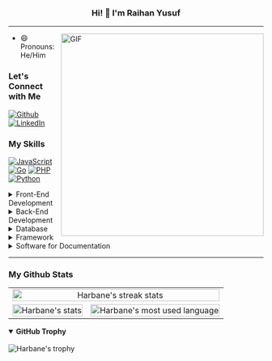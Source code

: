 <h3 align="center">Hi! 👋 I'm Raihan Yusuf</h3>

<!-- --- -->

<!-- <p align="center">
<br />
<a href="" target="_blank">Website</a>
·
<a href="https://github.com/harbanery/be-mama-food-recipe-app" target="_blank">View Back-End Repo</a>
</p> -->

---

<img align="right" alt="GIF" src="https://user-images.githubusercontent.com/74038190/219923809-b86dc415-a0c2-4a38-bc88-ad6cf06395a8.gif" width="400" />

<!-- About Section -->

- 😄 Pronouns: He/Him

<!-- - 🌱 I’m currently working on project: ANKASA✈️ -->
<!-- - 🔭 I’m currently working on ... -->
<!-- - 👯 I’m looking to collaborate on ... -->
<!-- - 🤔 I’m looking for help with ... -->
<!-- - 💬 Ask me about ... -->
<!-- - 📫 How to reach me: ... -->
<!-- - ⚡ Fun fact: ... -->

<!-- End: About Section -->

<!-- Connect Section -->

### Let's Connect with Me

[![Github](https://img.shields.io/github/followers/harbanery?style=for-the-badge&logo=github&label=Follow&color=121011)](https://github.com/harbanery)
[![LinkedIn](https://img.shields.io/badge/Raihan%20Yusuf-0A66C2?style=for-the-badge&logo=linkedin&logoColor=white)](https://www.linkedin.com/in/raihan-yusuf/)

<!-- End: Connect Section -->

<!-- Skill Section -->

<!-- ### My Top Skills

[![Go](https://img.shields.io/badge/go-00ADD8?style=for-the-badge&logo=go&logoColor=white)](https://golang.org/)
[![React.js](https://img.shields.io/badge/React-20232A?style=for-the-badge&logo=react&logoColor=61DAFB)](https://reactjs.org/)
[![PHP](https://img.shields.io/badge/PHP-777BB4?style=for-the-badge&logo=php&logoColor=white)](https://www.php.net/) -->

### My Skills

[![JavaScript](https://img.shields.io/badge/JavaScript-323330?style=for-the-badge&logo=javascript&logoColor=F7DF1E)](https://developer.mozilla.org/en-US/docs/Web/JavaScript)
[![Go](https://img.shields.io/badge/go-00ADD8?style=for-the-badge&logo=go&logoColor=white)](https://golang.org/)
[![PHP](https://img.shields.io/badge/PHP-777BB4?style=for-the-badge&logo=php&logoColor=white)](https://www.php.net/)
[![Python](https://img.shields.io/badge/python-3776AB?style=for-the-badge&logo=python&logoColor=white)](https://www.python.org/)

<details>
  <summary>Front-End Development</summary>
  <br>

[![React.js](https://img.shields.io/badge/React-20232A?style=for-the-badge&logo=react&logoColor=61DAFB)](https://reactjs.org/)
[![Tailwind CSS](https://img.shields.io/badge/tailwindcss-38B2AC?style=for-the-badge&logo=tailwind-css&logoColor=white)](https://tailwindcss.com/)
[![Bootstrap](https://img.shields.io/badge/bootstrap-7952B3?style=for-the-badge&logo=bootstrap&logoColor=white)](https://getbootstrap.com/)
[![Redux](https://img.shields.io/badge/redux-764ABC?style=for-the-badge&logo=redux&logoColor=white)](https://redux.js.org/)
[![HTML](https://img.shields.io/badge/html-E34F26?style=for-the-badge&logo=html5&logoColor=white)](https://developer.mozilla.org/en-US/docs/Web/HTML)
[![CSS](https://img.shields.io/badge/css-1572B6?style=for-the-badge&logo=css3&logoColor=white)](https://developer.mozilla.org/en-US/docs/Web/CSS)

</details>

<details>
  <summary>Back-End Development</summary>
  <br>

[![Node.js](https://img.shields.io/badge/node.js-339933?style=for-the-badge&logo=nodedotjs&logoColor=white)](https://nodejs.org/)

</details>

<details>
  <summary>Database</summary>
  <br>
  
[![PostgreSQL](https://img.shields.io/badge/postgresql-336791?style=for-the-badge&logo=postgresql&logoColor=white)](https://www.postgresql.org/)
[![MySQL](https://img.shields.io/badge/mysql-4479A1?style=for-the-badge&logo=mysql&logoColor=white)](https://www.mysql.com/)
[![MariaDB](https://img.shields.io/badge/mariadb-003545?style=for-the-badge&logo=mariadb&logoColor=white)](https://mariadb.org/)

</details>

<details>
  <summary>Framework</summary>
  <br>

[![Laravel](https://img.shields.io/badge/laravel-FF2D20?style=for-the-badge&logo=laravel&logoColor=white)](https://laravel.com/)
[![Next.js](https://img.shields.io/badge/next.js-000000?style=for-the-badge&logo=nextdotjs&logoColor=white)](https://nextjs.org/)
[![CodeIgniter](https://img.shields.io/badge/codeigniter-EF4223?style=for-the-badge&logo=codeigniter&logoColor=white)](https://codeigniter.com/)

</details>

<details>
  <summary>Software for Documentation</summary>
  <br>

[![Postman](https://img.shields.io/badge/postman-FF6C37?style=for-the-badge&logo=postman&logoColor=white)](https://www.postman.com/)

</details>

<!-- Other Skills -->
<!-- [![Java](https://img.shields.io/badge/java-007396?style=for-the-badge&logo=java&logoColor=white)](https://www.java.com/)
[![MATLAB](https://img.shields.io/badge/matlab-0076A8?style=for-the-badge&logo=mathworks&logoColor=white)](https://www.mathworks.com/products/matlab.html)
[![Figma](https://img.shields.io/badge/figma-F24E1E?style=for-the-badge&logo=figma&logoColor=white)](https://www.figma.com/)
[![MongoDB](https://img.shields.io/badge/mongodb-47A248?style=for-the-badge&logo=mongodb&logoColor=white)](https://www.mongodb.com/) -->

<!-- End: Skill Section -->

<!-- Github Stats & Trophies Section -->

---

### My Github Stats

<table>
    <tr align="center">
        <td colspan="2">
            <img align="center" width="100%" src="https://streak-stats.demolab.com/?user=harbanery&theme=onedark-duo&hide_border=true&date_format=j%20M%5B%20Y%5D&background=0D1117" alt="Harbane's streak stats" />
        </td>
    </tr>
    <tr>
    </tr>
    <tr align="center">
        <td>
            <!-- <picture>
                <source
                    srcset="https://github-readme-stats.vercel.app/api?username=harbanery&hide=stars,issues&hide_title=true&rank_icon=github&show_icons=true&hide_border=true&theme=dark"
                    media="(prefers-color-scheme: dark)"
                />
                <source
                    srcset="https://github-readme-stats.vercel.app/api?username=harbanery&hide=stars,issues&hide_title=true&rank_icon=github&show_icons=false&hide_border=true"
                    media="(prefers-color-scheme: light), (prefers-color-scheme: no-preference)"
                />
                <img align="center" width="100%" src="https://github-readme-stats.vercel.app/api?username=harbanery&hide=stars,issues&hide_title=true&rank_icon=github&show_icons=true&hide_border=true&theme=dark" alt="Harbane's stats" />
            </picture> -->
            <img align="center" width="100%" src="https://github-readme-stats.vercel.app/api?username=harbanery&hide=stars,issues&hide_title=true&rank_icon=github&show_icons=true&hide_border=true&theme=onedark&bg_color=0d1117" alt="Harbane's stats" />
        </td>
        <td>
            <img align="center" width="100%" src="https://github-readme-stats.vercel.app/api/top-langs/?username=harbanery&langs_count=4&show_icons=true&locale=en&layout=compact&hide_border=true&theme=onedark&bg_color=0d1117" alt="Harbane's most used language" />
        </td>
    </tr>
</table>

<details open>
  <summary><b>GitHub Trophy</b></summary>
  <br>
  <img src="https://github-profile-trophy.vercel.app/?username=harbanery&row=1&rank=SECRET,SSS,SS,S,AAA,AA,A,B,C&margin-w=5&margin-h=5&theme=onedark&no-bg=true&no-frame=true" alt="Harbane's trophy" />
</details>

<!-- ### My Github Trophy

![Harbane's trophy](https://github-profile-trophy.vercel.app/?username=harbanery&row=1&rank=SECRET,SSS,SS,S,AAA,AA,A,B,C&margin-w=5&margin-h=5&theme=onedark&no-bg=true&no-frame=true) -->

<!-- End: Github Section -->
